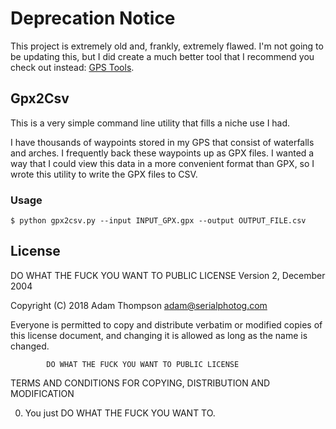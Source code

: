# Deprecation Notice

This project is extremely old and, frankly, extremely flawed. I'm not going to be updating this, but I did create a much better tool that I recommend you check out instead: [GPS Tools](https://github.com/serialphotog/GPS-Tools). 

## Gpx2Csv

This is a very simple command line utility that fills a niche use I had.

I have thousands of waypoints stored in my GPS that consist of waterfalls and arches. I frequently back these waypoints up as GPX files. I wanted a way that I could view this data in a more convenient format than GPX, so I wrote this utility to write the GPX files to CSV.

### Usage

```
$ python gpx2csv.py --input INPUT_GPX.gpx --output OUTPUT_FILE.csv
```

## License

 DO WHAT THE FUCK YOU WANT TO PUBLIC LICENSE
                    Version 2, December 2004

 Copyright (C) 2018 Adam Thompson <adam@serialphotog.com>

 Everyone is permitted to copy and distribute verbatim or modified
 copies of this license document, and changing it is allowed as long
 as the name is changed.

            DO WHAT THE FUCK YOU WANT TO PUBLIC LICENSE
   TERMS AND CONDITIONS FOR COPYING, DISTRIBUTION AND MODIFICATION

  0. You just DO WHAT THE FUCK YOU WANT TO.
